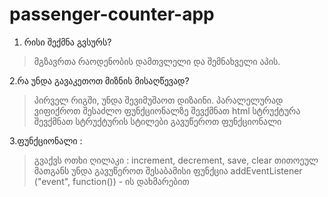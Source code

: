 # passenger-counter-app

1. რისი შექმნა გვსურს?

> მგზავრთა რაოდენობის დამთვლელი და შემნახველი აპის.

2.რა უნდა გავაკეთოთ მიზნის მისაღწევად?

> პირველ რიგში, უნდა შევიმუშაოთ დიზაინი. პარალელურად ვიფიქროთ შესაძლო ფუნქციონალზე
> შევქმნათ html სტრუქტურა
> შევქმნათ სტრუქტურის სტილები
> გავუწეროთ ფუნქციონალი

3.ფუნქციონალი : 

> გვაქვს ოთხი ღილაკი : increment, decrement, save, clear
> თითოეულ მათგანს უნდა გავუწეროთ შესაბამისი ფუნქცია addEventListener ("event", function()) - ის დახმარებით
